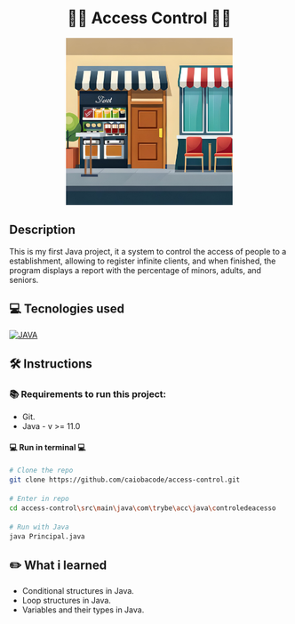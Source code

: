 <h1 align="center">🚶‍♂️  Access Control  🚶‍♀️</h1>

<div align='center'>
<img width="300px" alt="access-img" src="./access-control.jpg">
</div>

## Description
<p>This is my first Java project, it a system to control the access of people to a establishment, allowing to register infinite clients, and when finished, the program displays a report with the percentage of minors, adults, and seniors.</p>

## 💻 Tecnologies used
[![JAVA][JAVA]][JAVA-url]

## 🛠️ Instructions

### 📚 Requirements to run this project:
- Git.
- Java - v >= 11.0


#### <strong>💻 Run in terminal 💻</strong>
    
```bash
# Clone the repo
git clone https://github.com/caiobacode/access-control.git

# Enter in repo
cd access-control\src\main\java\com\trybe\acc\java\controledeacesso

# Run with Java
java Principal.java
```

## ✏️ What i learned

+ Conditional structures in Java.
+ Loop structures in Java.
+ Variables and their types in Java.

[JAVA]: https://img.shields.io/badge/-Java-E96E00?style=for-the-badge
[JAVA-url]: www.java.com